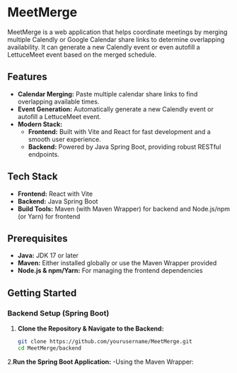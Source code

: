 # MeetMerge

MeetMerge is a web application that helps coordinate meetings by merging multiple Calendly or Google Calendar share links to determine overlapping availability. It can generate a new Calendly event or even autofill a LettuceMeet event based on the merged schedule.

## Features

- **Calendar Merging:** Paste multiple calendar share links to find overlapping available times.
- **Event Generation:** Automatically generate a new Calendly event or autofill a LettuceMeet event.
- **Modern Stack:** 
  - **Frontend:** Built with Vite and React for fast development and a smooth user experience.
  - **Backend:** Powered by Java Spring Boot, providing robust RESTful endpoints.

## Tech Stack

- **Frontend:** React with Vite
- **Backend:** Java Spring Boot
- **Build Tools:** Maven (with Maven Wrapper) for backend and Node.js/npm (or Yarn) for frontend

## Prerequisites

- **Java:** JDK 17 or later
- **Maven:** Either installed globally or use the Maven Wrapper provided
- **Node.js & npm/Yarn:** For managing the frontend dependencies

## Getting Started

### Backend Setup (Spring Boot)

1. **Clone the Repository & Navigate to the Backend:**
   ```bash
   git clone https://github.com/yourusername/MeetMerge.git
   cd MeetMerge/backend

2.**Run the Spring Boot Application:**
-Using the Maven Wrapper:
